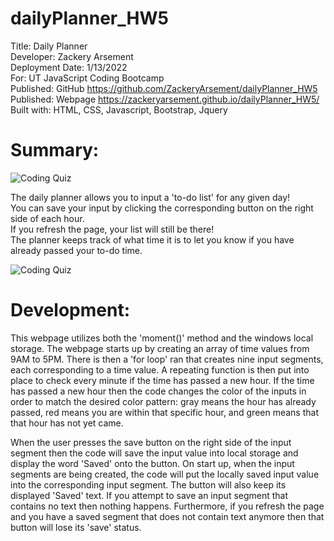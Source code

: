 # dailyPlanner_HW5
Title: Daily Planner \
Developer: Zackery Arsement \
Deployment Date:  1/13/2022 \
For:  UT JavaScript Coding Bootcamp \
Published: GitHub <https://github.com/ZackeryArsement/dailyPlanner_HW5> \
Published: Webpage <https://zackeryarsement.github.io/dailyPlanner_HW5/> \
Built with: HTML, CSS, Javascript, Bootstrap, Jquery


# Summary: 

![Coding Quiz](https://zackeryarsement.github.io/dailyPlanner_HW5/assets/images/dailyPlanner.png)

The daily planner allows you to input a 'to-do list' for any given day! \
You can save your input by clicking the corresponding button on the right side of each hour. \
If you refresh the page, your list will still be there! \
The planner keeps track of what time it is to let you know if you have already passed your to-do time.

![Coding Quiz](https://zackeryarsement.github.io/dailyPlanner_HW5/assets/images/dailyPlanner.gif)

# Development:

This webpage utilizes both the 'moment()' method and the windows local storage. The webpage starts up by creating an array of time values from 9AM to 5PM. There is then a 'for loop' ran that creates nine input segments, each corresponding to a time value. A repeating function is then put into place to check every minute if the time has passed a new hour. If the time has passed a new hour then the code changes the color of the inputs in order to match the desired color pattern: gray means the hour has already passed, red means you are within that specific hour, and green means that that hour has not yet came.

When the user presses the save button on the right side of the input segment then the code will save the input value into local storage and display the word 'Saved' onto the button. On start up, when the input segments are being created, the code will put the locally saved input value into the corresponding input segment. The button will also keep its displayed 'Saved' text. If you attempt to save an input segment that contains no text then nothing happens. Furthermore, if you refresh the page and you have a saved segment that does not contain text anymore then that button will lose its 'save' status.